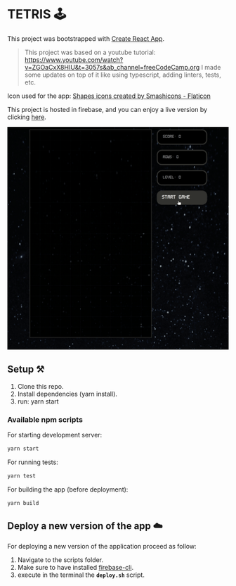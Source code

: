  # TETRIS 🕹️

This project was bootstrapped with [Create React App](https://github.com/facebook/create-react-app).

> This project was based on a youtube tutorial: https://www.youtube.com/watch?v=ZGOaCxX8HIU&t=3057s&ab_channel=freeCodeCamp.org
> I made some updates on top of it like using typescript, adding linters, tests, etc.

Icon used for the app: 
<a href="https://www.flaticon.com/free-icons/shapes" title="shapes icons">Shapes icons created by Smashicons - Flaticon</a>


This project is hosted in firebase, and you can enjoy a live version by clicking [here](https://tetris-b1797.web.app/).

<img src="./readme/game.gif" alt="tetris">

## Setup ⚒️

1. Clone this repo.
2. Install dependencies (yarn install).
3. run: yarn start

### Available npm scripts

For starting development server:
```bash 
yarn start
```

For running tests:
```bash 
yarn test
```

For building the app (before deployment):
```bash 
yarn build
```

## Deploy a new version of the app ☁️

For deploying a new version of the application proceed as follow:

1. Navigate to the scripts folder.
2. Make sure to have installed [firebase-cli](https://firebase.google.com/docs/cli).
3. execute in the terminal the **`deploy.sh`** script.
